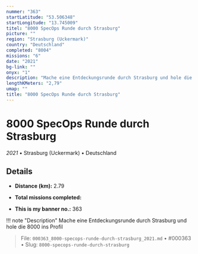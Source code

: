 ```yaml
---
nummer: "363"
startLatitude: "53.506348"
startLongitude: "13.745009"
titel: "8000 SpecOps Runde durch Strasburg"
picture: ""
region: "Strasburg (Uckermark)"
country: "Deutschland"
completed: "8004"
missions: "6"
date: "2021"
bg-link: ""
onyx: "1"
description: "Mache eine Entdeckungsrunde durch Strasburg und hole die 8000 ins Profil"
lengthKMeters: "2,79"
umap: ""
title: "8000 SpecOps Runde durch Strasburg"
---
```

# 8000 SpecOps Runde durch Strasburg

*2021* • Strasburg (Uckermark) • Deutschland



## Details
- **Distance (km):** 2.79

- **Total missions completed:** 
- **This is my banner no.:** 363


!!! note "Description"
    Mache eine Entdeckungsrunde durch Strasburg und hole die 8000 ins Profil




> File: `000363_8000-specops-runde-durch-strasburg_2021.md` • #000363 • Slug: `8000-specops-runde-durch-strasburg`
